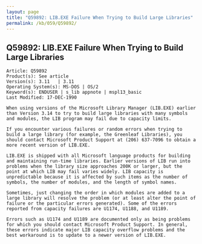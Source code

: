 ```yaml
---
layout: page
title: "Q59892: LIB.EXE Failure When Trying to Build Large Libraries"
permalink: /kb/059/Q59892/
---
```


## Q59892: LIB.EXE Failure When Trying to Build Large Libraries

	Article: Q59892
	Product(s): See article
	Version(s): 3.11   | 3.11
	Operating System(s): MS-DOS | OS/2
	Keyword(s): ENDUSER | s_lib appnote | mspl13_basic
	Last Modified: 17-DEC-1990
	
	When using versions of the Microsoft Library Manager (LIB.EXE) earlier
	than Version 3.14 to try to build large libraries with many symbols
	and modules, the LIB program may fail due to capacity limits.
	
	If you encounter various failures or random errors when trying to
	build a large library (for example, the Greenleaf Libraries), you
	should contact Microsoft Product Support at (206) 637-7096 to obtain a
	more recent version of LIB.EXE.
	
	LIB.EXE is shipped with all Microsoft language products for building
	and maintaining run-time libraries. Earlier versions of LIB run into
	problems when the library size approaches 200K or larger, but the
	point at which LIB may fail varies widely. LIB capacity is
	unpredictable because it is affected by such items as the number of
	symbols, the number of modules, and the length of symbol names.
	
	Sometimes, just changing the order in which modules are added to a
	large library will resolve the problem (or at least alter the point of
	failure or the particular errors generated). Some of the errors
	reported from capacity failures are U1174, U1188, and U1189.
	
	Errors such as U1174 and U1189 are documented only as being problems
	for which you should contact Microsoft Product Support. In general,
	these errors indicate major LIB capacity overflow problems and the
	best workaround is to update to a newer version of LIB.EXE.
